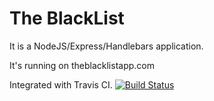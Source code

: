 The BlackList
==========

It is a NodeJS/Express/Handlebars application.

It's running on theblacklistapp.com


Integrated with Travis CI.
[![Build Status](https://secure.travis-ci.org/tnbredillet/blacklist.png)](http://travis-ci.org/tnbredillet/blacklist)